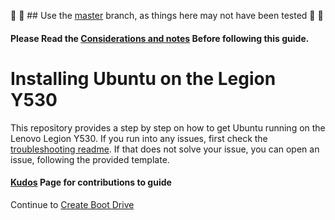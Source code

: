 🚫 🚫 ## Use the [master](https://github.com/kfechter/LegionY530Ubuntu/tree/master "master branch") branch, as things here may not have been tested 🚫 🚫

#### Please Read the [Considerations and notes](Sections/Considerations.md) Before following this guide.

# Installing Ubuntu on the Legion Y530

This repository provides a step by step on how to get Ubuntu running on the Lenovo Legion Y530. If you run into any issues, first check the [troubleshooting readme](Sections/Troubleshooting.md). If that does not solve your issue, you can open an issue, following the provided template.

#### [Kudos](Sections/Kudos.md) Page for contributions to guide

Continue to [Create Boot Drive](Sections/CreateBootDrive.md)
